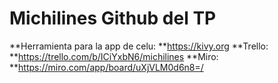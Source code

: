 # Michilines Github del TP
  **Herramienta para la app de celu:
  **https://kivy.org
  **Trello:
  **https://trello.com/b/ICiYxbN6/michilines
  **Miro:
  **https://miro.com/app/board/uXjVLM0d6n8=/
  
